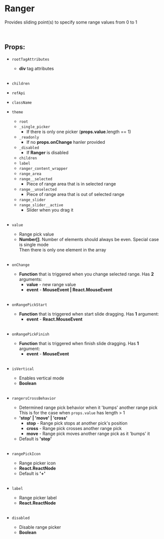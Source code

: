 # Ranger

Provides sliding point(s) to specify some range values from 0 to 1<br />

<br />

## Props:

- `rootTagAttributes`
    - **div** tag attributes<br /><br />

- `children`

- `refApi`

- `className`

- `theme`
    - `root`
    - `_single_picker`
        - If there is only one picker (**props.value**.length == 1)
    - `_readonly`
        - If no **props.onChange** hanler provided
    - `_disabled`
        - If **Ranger** is disabled
    - `children`
    - `label`
    - `ranger_content_wrapper`
    - `range_area`
    - `range__selected`
        - Piece of range area that is in selected range
    - `range__unselected`
        - Piece of range area that is out of selected range
    - `range_slider`
    - `range_slider__active`
        - Slider when you drag it<br /><br />

- `value`
    - Range pick value
    - **Number[]**. Number of elements should always be even. Special case is single mode<br />
    Then there is only one element in the array<br /><br />

- `onChange`
    - **Function** that is triggered when you change selected range. Has **2** arguments:
        - **value** - new range value
        - **event** - **MouseEvent | React.MouseEvent**<br /><br />

- `onRangePickStart`
    - **Function** that is triggered when start slide dragging. Has **1** argument:
        - **event** - **React.MouseEvent**<br /><br />

- `onRangePickFinish`
    - **Function** that is triggered when finish slide dragging. Has **1** argument:
        - **event** - **MouseEvent**<br /><br />

- `isVertical`
    - Enables vertical mode
    - **Boolean**<br /><br />

- `rangersCrossBehavior`
    - Determined range pick behavior when it 'bumps' another range pick<br />
        This is for the case when `props.value` has length > 1
    - **'stop' | 'move' | 'cross'**
        - **stop** - Range pick stops at another pick's position
        - **cross** - Range pick crosses another range pick
        - **move** - Range pick moves another range pick as it 'bumps' it
    - Default is **'stop'**<br /><br />

- `rangePickIcon`
    - Range picker icon
    - **React.ReactNode**
    - Default is **'+'**<br /><br />

- `label`
    - Range picker label
    - **React.ReactNode**<br /><br />

- `disabled`
    - Disable range picker
    - **Boolean**